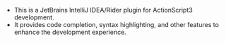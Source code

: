 - This is a JetBrains IntelliJ IDEA/Rider plugin for ActionScript3 development.
- It provides code completion, syntax highlighting, and other features to enhance the development experience.